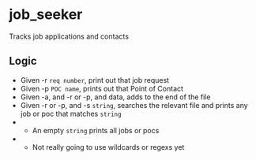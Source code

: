 # job_seeker

Tracks job applications and contacts


## Logic

- Given -r `req number`, print out that job request
- Given -p `POC name`, prints out that Point of Contact
- Given -a, and -r or -p, and data, adds to the end of the file
- Given -r or -p, and -s `string`, searches the relevant file and prints 
    any job or poc that matches `string`
- - An empty `string` prints all jobs or pocs
- - Not really going to use wildcards or regexs yet
     
